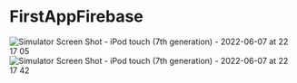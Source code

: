 # FirstAppFirebase
![Simulator Screen Shot - iPod touch (7th generation) - 2022-06-07 at 22 17 05](https://user-images.githubusercontent.com/99760600/172464323-df42d722-53fa-4acd-bc82-f340f6cbe214.png)
![Simulator Screen Shot - iPod touch (7th generation) - 2022-06-07 at 22 17 42](https://user-images.githubusercontent.com/99760600/172464332-421b105e-92c8-40e0-a294-2088083fe799.png)
